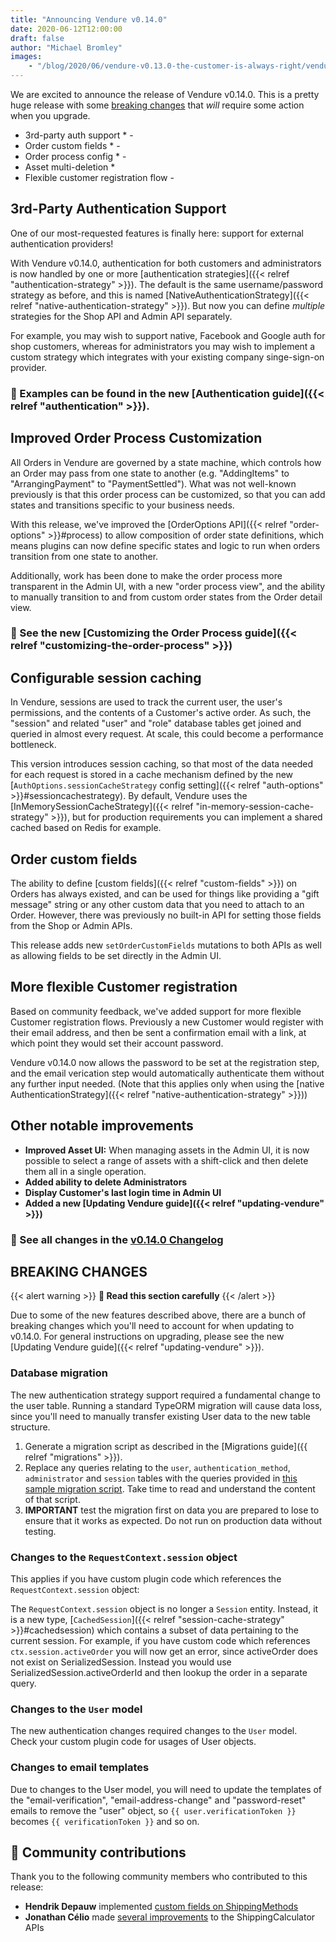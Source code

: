 ```yaml
---
title: "Announcing Vendure v0.14.0"
date: 2020-06-12T12:00:00
draft: false
author: "Michael Bromley"
images: 
    - "/blog/2020/06/vendure-v0.13.0-the-customer-is-always-right/vendure-0.13.0-banner-01.jpg"
---
```


We are excited to announce the release of Vendure v0.14.0. This is a pretty huge release with some [breaking changes](#breaking-changes) that _will_ require some action when you upgrade.

* 3rd-party auth support * -
* Order custom fields * -
* Order process config * -
* Asset multi-deletion *
* Flexible customer registration flow -

## 3rd-Party Authentication Support

One of our most-requested features is finally here: support for external authentication providers! 

With Vendure v0.14.0, authentication for both customers and administrators is now handled by one or more [authentication strategies]({{< relref "authentication-strategy" >}}). The default is the same username/password strategy as before, and this is named [NativeAuthenticationStrategy]({{< relref "native-authentication-strategy" >}}). But now you can define _multiple_ strategies for the Shop API and Admin API separately. 

For example, you may wish to support native, Facebook and Google auth for shop customers, whereas for administrators you may wish to implement a custom strategy which integrates with your existing company singe-sign-on provider.

### 📖 Examples can be found in the new [Authentication guide]({{< relref "authentication" >}}).

## Improved Order Process Customization

All Orders in Vendure are governed by a state machine, which controls how an Order may pass from one state to another (e.g. "AddingItems" to "ArrangingPayment" to "PaymentSettled"). What was not well-known previously is that this order process can be customized, so that you can add states and transitions specific to your business needs.

With this release, we've improved the [OrderOptions API]({{< relref "order-options" >}}#process) to allow composition of order state definitions, which means plugins can now define specific states and logic to run when orders transition from one state to another.

Additionally, work has been done to make the order process more transparent in the Admin UI, with a new "order process view", and the ability to manually transition to and from custom order states from the Order detail view.

### 📖 See the new [Customizing the Order Process guide]({{< relref "customizing-the-order-process" >}})

## Configurable session caching

In Vendure, sessions are used to track the current user, the user's permissions, and the contents of a Customer's active order. As such, the "session" and related "user" and "role" database tables get joined and queried in almost every request. At scale, this could become a performance bottleneck.

This version introduces session caching, so that most of the data needed for each request is stored in a cache mechanism defined by the new [`AuthOptions.sessionCacheStrategy` config setting]({{< relref "auth-options" >}}#sessioncachestrategy). By default, Vendure uses the [InMemorySessionCacheStrategy]({{< relref "in-memory-session-cache-strategy" >}}), but for production requirements you can implement a shared cached based on Redis for example.

## Order custom fields

The ability to define [custom fields]({{< relref "custom-fields" >}}) on Orders has always existed, and can be used for things like providing a "gift message" string or any other custom data that you need to attach to an Order. However, there was previously no built-in API for setting those fields from the Shop or Admin APIs. 

This release adds new `setOrderCustomFields` mutations to both APIs as well as allowing fields to be set directly in the Admin UI.

## More flexible Customer registration

Based on community feedback, we've added support for more flexible Customer registration flows. Previously a new Customer would register with their email address, and then be sent a confirmation email with a link, at which point they would set their account password.

Vendure v0.14.0 now allows the password to be set at the registration step, and the email verication step would automatically authenticate them without any further input needed. (Note that this applies only when using the [native AuthenticationStrategy]({{< relref "native-authentication-strategy" >}}))

## Other notable improvements

* **Improved Asset UI:** When managing assets in the Admin UI, it is now possible to select a range of assets with a shift-click and then delete them all in a single operation.
* **Added ability to delete Administrators**
* **Display Customer's last login time in Admin UI**
* **Added a new [Updating Vendure guide]({{< relref "updating-vendure" >}})**

### 📖 See all changes in the [v0.14.0 Changelog](#)

## BREAKING CHANGES

{{< alert warning >}}
**🚧 Read this section carefully**
{{< /alert >}}


Due to some of the new features described above, there are a bunch of breaking changes which you'll need to account for when updating to v0.14.0. For general instructions on upgrading, please see the new [Updating Vendure guide]({{< relref "updating-vendure" >}}).

### Database migration

The new authentication strategy support required a fundamental change to the user table. Running a standard TypeORM migration will cause data loss, since you'll need to manually transfer existing User data to the new table structure. 

1. Generate a migration script as described in the [Migrations guide]({{ relref "migrations" >}}).
2. Replace any queries relating to the `user`, `authentication_method`, `administrator` and `session` tables with the queries provided in [this sample migration script](https://gist.github.com/michaelbromley/7b4c2acaa51ac540e26023736d08fe6c). Take time to read and understand the content of that script.
3. **IMPORTANT** test the migration first on data you are prepared to lose to ensure that it works as expected. Do not run on production data without testing.

### Changes to the `RequestContext.session` object

This applies if you have custom plugin code which references the `RequestContext.session` object:

The `RequestContext.session` object is no longer a `Session` entity. Instead, it is a new type, [`CachedSession`]({{< relref "session-cache-strategy" >}}#cachedsession) which contains a subset of data pertaining to the current session. For example, if you have custom code which references `ctx.session.activeOrder` you will now get an error, since activeOrder does not exist on SerializedSession. Instead you would use SerializedSession.activeOrderId and then lookup the order in a separate query.

### Changes to the `User` model

The new authentication changes required changes to the `User` model. Check your custom plugin code for usages of User objects.

### Changes to email templates

Due to changes to the User model, you will need to update the templates of the "email-verification", "email-address-change" and "password-reset" emails to remove the "user" object, so `{{ user.verificationToken }}` becomes `{{ verificationToken }}` and so on.

## 💪 Community contributions

Thank you to the following community members who contributed to this release:

* **Hendrik Depauw** implemented [custom fields on ShippingMethods](https://github.com/vendure-ecommerce/vendure/commit/fbc36ab9999cd69d9ff1e22377832b7122fdc939)
* **Jonathan Célio** made [several improvements](https://github.com/vendure-ecommerce/vendure/commit/d166c08963d60551a6918bb930a2c0d42dd843d0) to the ShippingCalculator APIs
